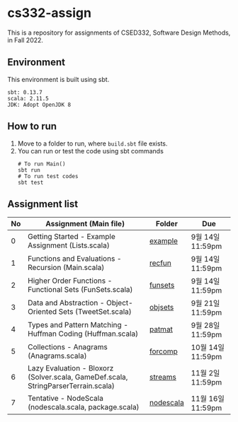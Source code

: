 # cs332-assign
This is a repository for assignments of CSED332, Software Design Methods, in Fall 2022.  

## Environment
This environment is built using sbt.  
```
sbt: 0.13.7  
scala: 2.11.5  
JDK: Adopt OpenJDK 8
```

## How to run
1. Move to a folder to run, where `build.sbt` file exists.
2. You can run or test the code using sbt commands
   ```shell
   # To run Main()
   sbt run
   # To run test codes
   sbt test
   ```

## Assignment list
| No  | Assignment (Main file)                                                               | Folder                   | Due               |
|-----|--------------------------------------------------------------------------------------|--------------------------|-------------------|
| 0   | Getting Started - Example Assignment (Lists.scala)                                   | [example](example)       | 9월 14일 11:59pm   |
| 1   | Functions and Evaluations - Recursion (Main.scala)                                   | [recfun](recfun)         | 9월 14일 11:59pm   |
| 2   | Higher Order Functions - Functional Sets (FunSets.scala)                             | [funsets](funsets)       | 9월 14일 11:59pm   |  
| 3   | Data and Abstraction - Object-Oriented Sets (TweetSet.scala)                         | [objsets](objsets)       | 9월 21일 11:59pm   |
| 4   | Types and Pattern Matching - Huffman Coding (Huffman.scala)                          | [patmat](patmat)         | 9월 28일 11:59pm   |
| 5   | Collections - Anagrams (Anagrams.scala)                                              | [forcomp](forcomp)       | 10월 14일 11:59pm  |
| 6   | Lazy Evaluation - Bloxorz (Solver.scala, GameDef.scala, StringParserTerrain.scala)   | [streams](streams)       | 11월 2일 11:59pm   |
| 7   | Tentative - NodeScala (nodescala.scala, package.scala)                               | [nodescala](nodescala)   | 11월 16일 11:59pm  |
